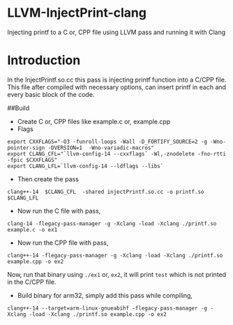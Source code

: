 # LLVM-InjectPrint-clang
Injecting printf to a C or, CPP file using LLVM pass and running it with Clang

# Introduction
In the InjectPrintf.so.cc this pass is injecting printf function into a C/CPP file. This file after compiled with necessary options, can insert printf in each and every basic block of the code.

##Build
 - Create C or, CPP files like example.c or, example.cpp
 - Flags
```
export CXXFLAGS="-O3 -funroll-loops -Wall -D_FORTIFY_SOURCE=2 -g -Wno-pointer-sign -DVERSION=1  -Wno-variadic-macros"
export CLANG_CFL="`llvm-config-14 --cxxflags` -Wl,-znodelete -fno-rtti -fpic $CXXFLAGS"
export CLANG_LFL=`llvm-config-14 --ldflags --libs`
```
 - Then create the pass
```
clang++-14  $CLANG_CFL  -shared injectPrintf.so.cc -o printf.so $CLANG_LFL
```
 - Now run the C file with pass,
 ```
 clang-14 -flegacy-pass-manager -g -Xclang -load -Xclang ./printf.so example.c -o ex1
 ```
 -  Now run the CPP file with pass,
 ```
 clang++-14 -flegacy-pass-manager -g -Xclang -load -Xclang ./printf.so example.cpp -o ex2
 ```
Now, run that binary using `./ex1` or, `ex2`, it will print `test` which is not printed in the C/CPP file.

 - Build binary for arm32, simply add this pass while compiling,
```
clang++-14 --target=arm-linux-gnueabihf -flegacy-pass-manager -g -Xclang -load -Xclang ./printf.so example.cpp -o ex2
```
